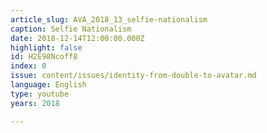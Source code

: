 ```yaml
---
article_slug: AVA_2018_13_selfie-nationalism
caption: Selfie Nationalism
date: 2018-12-14T12:00:00.000Z
highlight: false
id: H2E98Ncoff8
index: 0
issue: content/issues/identity-from-double-to-avatar.md
language: English
type: youtube
years: 2018

---
```

